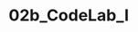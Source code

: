 # 02b_CodeLab_I

<!-- - Erzeugen Sie zwei Klassen : **App & Konto** -->
<!-- - Legen Sie in App eine main()-Methode an -->
<!-- - Legen Sie in **Konto** eine int Variable **kontostand** mit dem Anfangswert 10000 an -->
<!-- - Erzeugen Sie 3 Instanzen (Objekte) von Konto - **konto1/konto2/konto3** -->
<!-- - Geben Sie aus allen 3 Objekten den Anfangs-Kontostand in die Konsole aus -->
<!-- - Ändern Sie danach den jeweiligen Kontostand in den Objekten wie folgt: -->
<!-- -  konto1 → Verdoppelung / konto2 → Verdreifachung / konto3 → Verzehnfachung -->
<!-- - Geben Sie danach den aktuellen Kontostand der drei Objekte in die Konsole aus -->
